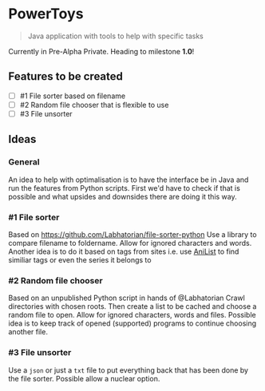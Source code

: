 # PowerToys
> Java application with tools to help with specific tasks

Currently in Pre-Alpha Private. Heading to milestone **1.0**!

## Features to be created
- [ ] #1 File sorter based on filename
- [ ] #2 Random file chooser that is flexible to use
- [ ] #3 File unsorter

## Ideas
### General
An idea to help with optimalisation is to have the interface be in Java and run the features from Python scripts.
First we'd have to check if that is possible and what upsides and downsides there are doing it this way.

### #1 File sorter
Based on https://github.com/Labhatorian/file-sorter-python
Use a library to compare filename to foldername. Allow for ignored characters and words.
Another idea is to do it based on tags from sites i.e. use [AniList](https://anilist.co/) to find similiar tags or even the series it belongs to

### #2 Random file chooser
Based on an unpublished Python script in hands of @Labhatorian
Crawl directories with chosen roots. Then create a list to be cached and choose a random file to open. Allow for ignored characters, words and files.
Possible idea is to keep track of opened (supported) programs to continue choosing another file.

### #3 File unsorter
Use a `json` or just a `txt` file to put everything back that has been done by the file sorter.
Possible allow a nuclear option.